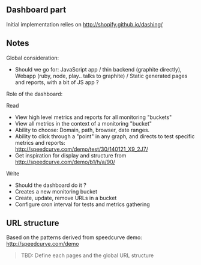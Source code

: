 ## Dashboard part


Initial implementation relies on http://shopify.github.io/dashing/

## Notes

Global consideration:

- Should we go for: JavaScript app / thin backend (graphite directly),
  Webapp (ruby, node, play.. talks to graphite) / Static generated pages
  and reports, with a bit of JS app ?

Role of the dashboard:

Read

- View high level metrics and reports for all monitoring "buckets"
- View all metrics in the context of a monitoring "bucket"
- Ability to choose: Domain, path, browser, date ranges.
- Ability to click through a "point" in any graph, and directs to test
  specific metrics and reports: http://speedcurve.com/demo/test/30/140121_X9_2J7/
- Get inspiration for display and structure from
  http://speedcurve.com/demo/b1/h/a/90/

Write

- Should the dashboard do it ?
- Creates a new monitoring bucket
- Create, update, remove URLs in a bucket
- Configure cron interval for tests and metrics gathering

## URL structure

Based on the patterns derived from speedcurve demo: http://speedcurve.com/demo

> TBD: Define each pages and the global URL structure
